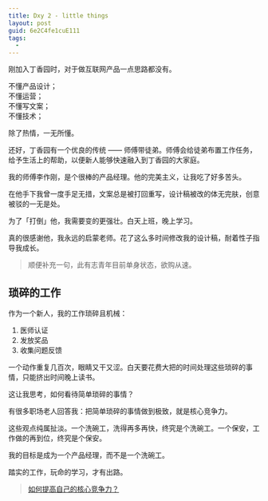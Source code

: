 ```yaml
---
title: Dxy 2 - little things
layout: post
guid: 6e2C4fe1cuE111
tags:
  - 
---
```


刚加入丁香园时，对于做互联网产品一点思路都没有。

不懂产品设计；  
不懂运营；  
不懂写文案；  
不懂技术；  

除了热情，一无所懂。

还好，丁香园有一个优良的传统 —— 师傅带徒弟。师傅会给徒弟布置工作任务，给予生活上的帮助，以便新人能够快速融入到丁香园的大家庭。

我的师傅李作刚，是个很棒的产品经理。他的完美主义，让我吃了好多苦头。

在他手下我曾一度手足无措，文案总是被打回重写，设计稿被改的体无完肤，创意被驳的一无是处。

为了「打倒」他，我需要变的更强壮。白天上班，晚上学习。

真的很感谢他，我永远的启蒙老师。花了这么多时间修改我的设计稿，耐着性子指导我成长。

> 顺便补充一句，此有志青年目前单身状态，欲购从速。


## 琐碎的工作

作为一个新人，我的工作琐碎且机械：

1. 医师认证
2. 发放奖品
3. 收集问题反馈

一个动作重复几百次，眼睛又干又涩。白天要花费大把的时间处理这些琐碎的事情，只能挤出时间晚上读书。

这让我思考，如何看待简单琐碎的事情？
 
有很多职场老人回答我：把简单琐碎的事情做到极致，就是核心竞争力。

这些观点纯属扯淡。一个洗碗工，洗得再多再快，终究是个洗碗工。一个保安，工作做的再到位，终究是个保安。

我的目标是成为一个产品经理，而不是一个洗碗工。

踏实的工作，玩命的学习，才有出路。


> [如何提高自己的核心竞争力？](/personal-growth.html)


